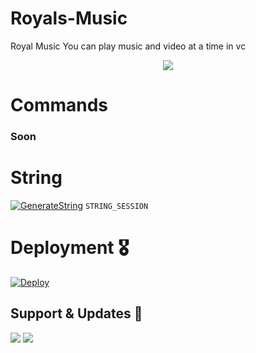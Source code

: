 # Royals-Music
Royal Music You can play music and video at a time in vc 
<p align="center">
  <img src="https://te.legra.ph/file/d8df20401bf453a34be0b.jpg">
</p>



# Commands 

### Soon

# String
[![GenerateString](https://img.shields.io/badge/repl.it-generateString-redblack)](https://replit.com/@SomyajeetMishra/TeamDltvideo#main.py) `STRING_SESSION`


# Deployment 🎖

[![Deploy](https://www.herokucdn.com/deploy/button.svg)](https://heroku.com/deploy?template=https://github.com/somyajeet100/Royals-Music)


## Support & Updates 🌷

<a href="https://t.me/Royalduniya_support"><img src="https://img.shields.io/badge/Join-Group%20Support-blue.svg?style=for-the-badge&logo=Telegram"></a> <a href="https://t.me/RoyalsDuniya_Update"><img src="https://img.shields.io/badge/Join-Updates%20Channel-blue.svg?style=for-the-badge&logo=Telegram"></a>

